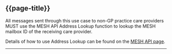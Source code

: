 ## {{page-title}}

All messages sent through this use case to non-GP practice care providers MUST use the MESH API Address Lookup function to lookup the MESH mailbox ID of the receiving care provider.

Details of how to use Address Lookup can be found on the [MESH API page](https://digital.nhs.uk/developer/api-catalogue/message-exchange-for-social-care-and-health-api#api-Endpoints-meshAddressLookup-0).


---